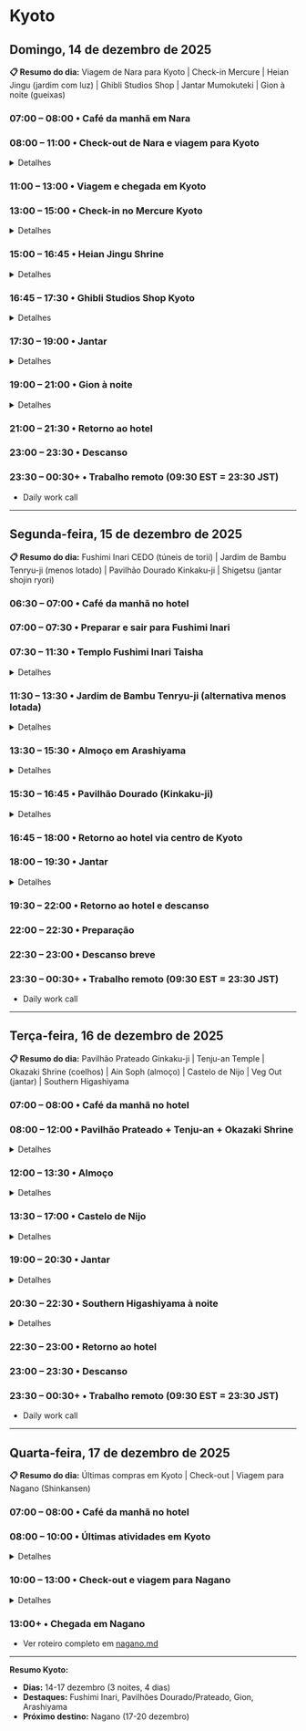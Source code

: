 # Kyoto

## Domingo, 14 de dezembro de 2025

**📋 Resumo do dia:** Viagem de Nara para Kyoto | Check-in Mercure | Heian Jingu (jardim com luz) | Ghibli Studios Shop | Jantar Mumokuteki | Gion à noite (gueixas)

### 07:00 – 08:00 • Café da manhã em Nara

### 08:00 – 11:00 • Check-out de Nara e viagem para Kyoto

<details>
<summary>Detalhes</summary>

- Check-out do hotel em Nara
- **Transporte:** JR Nara Line de Nara Station até Kyoto Station
- **Duração:** 35-45 min
- **Custo:** ¥720 (~R$ 26 / $5 USD) com Suica/Pasmo | Fonte: Hyperdia
- Organizar malas com souvenirs de Nara

</details>

### 11:00 – 13:00 • Viagem e chegada em Kyoto

### 13:00 – 15:00 • Check-in no Mercure Kyoto

<details>
<summary>Detalhes</summary>

- Check-in oficial 15:00
- Deixar malas, refresh

</details>

### 15:00 – 16:45 • Heian Jingu Shrine

<details>
<summary>Detalhes</summary>

- **Entrada:** ¥600 para o jardim (~R$ 22 / $4 USD)
- Santuário de 1895 mas impressionante
- ENORME torii vermelho - um dos maiores do Japão
- Jardim japonês com ponte coberta e lagoas (melhor com luz natural)
- Arquitetura reproduz Palácio Imperial da era Heian
- **💡 Estratégia:** Visitar enquanto há luz (sunset ~16:45)

</details>

### 16:45 – 17:30 • Ghibli Studios Shop Kyoto

<details>
<summary>Detalhes</summary>

- **Localização:** Verificar Google Maps - "ghibli store kyoto"
- Loja oficial do Studio Ghibli
- Caixas cegas do Totoro (~¥400-500 / ~R$ 15 / $3 USD)
- Pelúcias, souvenirs, itens colecionáveis
- IMPERDÍVEL para fãs! Perfeito para fim de tarde

</details>

### 17:30 – 19:00 • Jantar

<details>
<summary>Detalhes</summary>

**Opção vegetariana:**
- **Mumokuteki Cafe** (Central Kyoto) - Vegan/Vegetarian orgânico | ¥1200-2000 (~R$ 44-73 / $8-14 USD)
- Ambiente descolado, menu variado
- Opções veganas claramente marcadas

</details>

### 19:00 – 21:00 • Gion à noite

<details>
<summary>Detalhes</summary>

- Bairro histórico das gueixas/maikos
- Ruas de pedra preservadas
- Hanamikoji Street - rua principal
- Chance de ver geishas/maikos (melhor horário 17h-18h, mas à noite também possível)
- **RESPEITO:** Não tocar ou parar geishas. Fotografar de longe

</details>

### 21:00 – 21:30 • Retorno ao hotel

### 23:00 – 23:30 • Descanso

### 23:30 – 00:30+ • Trabalho remoto (09:30 EST = 23:30 JST)
- Daily work call

---

## Segunda-feira, 15 de dezembro de 2025

**📋 Resumo do dia:** Fushimi Inari CEDO (túneis de torii) | Jardim de Bambu Tenryu-ji (menos lotado) | Pavilhão Dourado Kinkaku-ji | Shigetsu (jantar shojin ryori)

### 06:30 – 07:00 • Café da manhã no hotel

### 07:00 – 07:30 • Preparar e sair para Fushimi Inari

### 07:30 – 11:30 • Templo Fushimi Inari Taisha

<details>
<summary>Detalhes</summary>

- **Entrada:** FREE, aberto 24h
- **CRUCIAL: Chegar BEM CEDO (7h30)** para evitar multidões
- FAMOSO pelos milhares de torii gates vermelhos formando túneis
- Trilha de 2-3h até topo do Monte Inari com vistas
- Dedicado ao deus do arroz e prosperidade
- **Transporte:** JR Nara Line até Inari Station (5 min do templo)
- FOTOS nos túneis sem turistas - imperdível!
- Mini-shrines ao longo do caminho

</details>

### 11:30 – 13:30 • Jardim de Bambu Tenryu-ji (alternativa menos lotada)

<details>
<summary>Detalhes</summary>

- **Entrada:** ¥500 (incluído no ingresso do Templo Tenryu-ji)
- Jardim de bambu DENTRO do complexo Tenryu-ji - bambus até 15m
- Muito MENOS turistas que o bosque principal de Arashiyama
- Som do vento nos bambus = experiência zen autêntica
- **Transporte:** JR Sanin Line até Saga-Arashiyama Station (~15-20 min de Inari)
- **💡 Estratégia:** Visitar enquanto há luz - experiência visual serena sem multidões
- Integrado ao jardim zen do templo (UNESCO)
- Próximo: Ponte Togetsukyo e área de Arashiyama

</details>

### 13:30 – 15:30 • Almoço em Arashiyama

<details>
<summary>Detalhes</summary>

**Opções vegetarianas locais:**
- Restaurantes próximos ao complexo Tenryu-ji
- Procurar opções vegetarianas/shojin ryori na área de Arashiyama
- **💡 Alternativa:** Shigetsu (jantar do templo) - considerar para almoço se disponível

</details>

### 15:30 – 16:45 • Pavilhão Dourado (Kinkaku-ji)

<details>
<summary>Detalhes</summary>

- **Transporte:** Ônibus ou trem para Kinkaku-ji (~30-45 min)
- **Entrada:** ¥500 adultos (~R$ 18 / $3.50 USD)
- Templo Zen LITERALMENTE coberto de OURO REAL
- Patrimônio UNESCO desde 1994
- INSPIRAÇÃO para Johto em Pokémon Gold/Silver
- Reflexo no lago Kyoko Chi (Mirror Pond) - icônico
- **💡 Estratégia:** Visitar fim de tarde com luz dourada (ótimo para fotos)

</details>

### 16:45 – 18:00 • Retorno ao hotel via centro de Kyoto

### 18:00 – 19:30 • Jantar

<details>
<summary>Detalhes</summary>

**Opção vegetariana:**
- **Choice** (perto de Nishiki Market) - Vegan ramen | ¥900-1300 (~R$ 33-47 / $6-9 USD)
- Um dos melhores ramen veganos de Kyoto
- Vários sabores de caldo
- Pode ter fila

</details>

### 19:30 – 22:00 • Retorno ao hotel e descanso

### 22:00 – 22:30 • Preparação

### 22:30 – 23:00 • Descanso breve

### 23:30 – 00:30+ • Trabalho remoto (09:30 EST = 23:30 JST)
- Daily work call

---

## Terça-feira, 16 de dezembro de 2025

**📋 Resumo do dia:** Pavilhão Prateado Ginkaku-ji | Tenju-an Temple | Okazaki Shrine (coelhos) | Ain Soph (almoço) | Castelo de Nijo | Veg Out (jantar) | Southern Higashiyama

### 07:00 – 08:00 • Café da manhã no hotel

### 08:00 – 12:00 • Pavilhão Prateado + Tenju-an + Okazaki Shrine

<details>
<summary>Detalhes</summary>

**Ginkaku-ji:**
- **Entrada:** ¥500 adultos (~R$ 18 / $3.50 USD)
- **Horário:** Inverno 9h-16h30
- CONTRAPARTE do Golden Pavilion - inspiração para Pokémon Silver
- NÃO é coberto de prata, mas luz da lua reflete criando aparência prateada
- Jardim de MUSGO deslumbrante
- Jardim de areia seca única
- **💡 Estratégia:** Visitar de manhã com luz natural para apreciar jardins

**Tenju-an Temple (dentro de Nanzen-ji):**
- **Entrada:** ¥500 (~R$ 18 / $3.50 USD)
- HIDDEN GEM - muitos visitantes perdem!
- Jardins japoneses ESPETACULARES com lagos, pontes
- Menos turistas, perfeito para fotos tranquilas

**Okazaki Shrine (Rabbit Shrine):**
- **Entrada:** FREE
- Santuário ADORÁVEL famoso por coelhos de pedra e cerâmica
- **💡 Estratégia:** Visitar de manhã enquanto há luz para fotos dos coelhos

</details>

### 12:00 – 13:30 • Almoço

<details>
<summary>Detalhes</summary>

**Opção vegetariana:**
- **Ain Soph** (Kawaramachi) - 100% Vegan | ¥1500-2500 (~R$ 55-91 / $11-18 USD)
- Panquecas veganas e pratos diversos
- Parte da cadeia Ain Soph

</details>

### 13:30 – 17:00 • Castelo de Nijo

<details>
<summary>Detalhes</summary>

- **Entrada:** ¥800 (~R$ 29 / $5.50 USD)
- **Horário:** 8h45-17h
- Patrimônio UNESCO - residência dos shoguns Tokugawa
- FAMOSO "nightingale floor" - piso que chia para detectar intrusos
- Pinturas deslumbrantes nas portas deslizantes (fusuma)
- Jardim japonês com carpas e pinheiros centenários
- Demonstra poder dos shogun vs imperadores

</details>

### 19:00 – 20:30 • Jantar

<details>
<summary>Detalhes</summary>

**Opção vegetariana:**
- **Veg Out** (Kiyamachi) - 100% Vegan comfort food | ¥1000-1800 (~R$ 36-66 / $7-13 USD)
- Burgers, wraps, bowls
- Casual, ótimo para almoço/jantar rápido

</details>

### 20:30 – 22:30 • Southern Higashiyama à noite

<details>
<summary>Detalhes</summary>

- Kiyomizu-dera area (iluminado à noite se houver evento especial)
- Yasaka Pagoda
- Ninenzaka e Sannenzaka - ruas de pedra preservadas
- Lojas de artesanato e cafés
- Muitos alugam kimonos para fotos

</details>

### 22:30 – 23:00 • Retorno ao hotel

### 23:00 – 23:30 • Descanso

### 23:30 – 00:30+ • Trabalho remoto (09:30 EST = 23:30 JST)
- Daily work call

---

## Quarta-feira, 17 de dezembro de 2025

**📋 Resumo do dia:** Últimas compras em Kyoto | Check-out | Viagem para Nagano (Shinkansen)

### 07:00 – 08:00 • Café da manhã no hotel

### 08:00 – 10:00 • Últimas atividades em Kyoto

<details>
<summary>Detalhes</summary>

- Últimas compras em Gion ou Sanjo Dori
- Fotos finais
- Organizar malas

</details>

### 10:00 – 13:00 • Check-out e viagem para Nagano

<details>
<summary>Detalhes</summary>

- Check-out do Mercure Kyoto (11:00)
- **Transporte:** Hokuriku Shinkansen de Kyoto Station até Nagano Station
- **Duração:** ~2h30-3h (via Tokyo ou direto se disponível)
- **Custo:** ¥10,000-13,000 (~R$ 365-474 / $70-90 USD) com JR Pass coberto
- Almoço no trem ou na estação

</details>

### 13:00+ • Chegada em Nagano
- Ver roteiro completo em [nagano.md](./nagano.md)

---

**Resumo Kyoto:**
- **Dias:** 14-17 dezembro (3 noites, 4 dias)
- **Destaques:** Fushimi Inari, Pavilhões Dourado/Prateado, Gion, Arashiyama
- **Próximo destino:** Nagano (17-20 dezembro)
